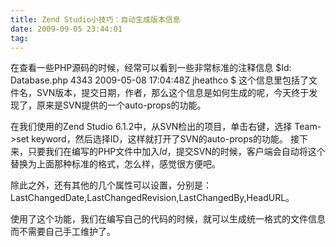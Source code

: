```yaml
---
title: Zend Studio小技巧：自动生成版本信息
date: 2009-09-05 23:44:01
tag: 
---
```


在查看一些PHP源码的时候，经常可以看到一些非常标准的注释信息
$Id: Database.php 4343 2009-05-08 17:04:48Z jheathco $
这个信息里包括了文件名，SVN版本，提交日期，作者，那么这个信息是如何生成的呢，今天终于发现了，原来是SVN提供的一个auto-props的功能。

在我们使用的Zend Studio 6.1.2中，从SVN检出的项目，单击右键，选择 Team->set keyword，然后选择ID，这样就打开了SVN的auto-props的功能。
接下来，只要我们在编写的PHP文件中加入$Id$，提交SVN的时候，客户端会自动将这个替换为上面那种标准的格式，怎么样，感觉很方便吧。

除此之外，还有其他的几个属性可以设置，分别是：LastChangedDate,LastChangedRevision,LastChangedBy,HeadURL。

使用了这个功能，我们在编写自己的代码的时候，就可以生成统一格式的文件信息而不需要自己手工维护了。











